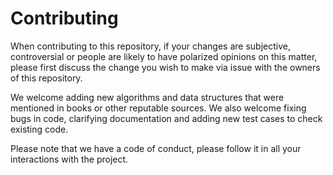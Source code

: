 # Contributing

When contributing to this repository, if your changes are subjective, controversial or people are likely to have
polarized opinions on this matter, please first discuss the change you wish to make via issue with the owners of
this repository.

We welcome adding new algorithms and data structures that were mentioned in books or other reputable sources.
We also welcome fixing bugs in code, clarifying documentation and adding new test cases to check existing code.

Please note that we have a code of conduct, please follow it in all your interactions with the project.
